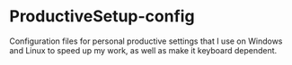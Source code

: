 # ProductiveSetup-config
Configuration files for personal productive settings that I use on Windows and Linux to speed up my work, as well as make it keyboard dependent.
